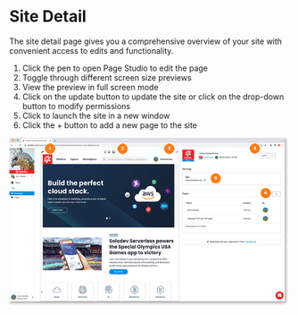 # Site Detail

The site detail page gives you a comprehensive overview of your site with convenient access to edits and functionality.

1. Click the pen to open Page Studio to edit the page
2. Toggle through different screen size previews
3. View the preview in full screen mode
4. Click on the update button to update the site or click on the drop-down button to modify permissions
5. Click to launch the site in a new window
6. Click the + button to add a new page to the site
	
<a href="../../../images/sites-site-detail-lg.jpg" target="_blank"><img src="../../../images/sites-site-detail.jpg" style="margin: auto; display: block"></a>
